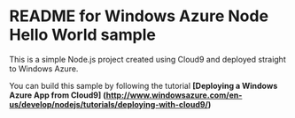 # README for Windows Azure Node Hello World sample

This is a simple Node.js project created using Cloud9 and deployed straight to Windows Azure.  

You can build this sample by following the tutorial **[Deploying a Windows Azure App from Cloud9] (http://www.windowsazure.com/en-us/develop/nodejs/tutorials/deploying-with-cloud9/)**